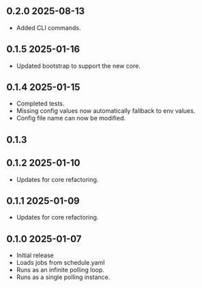 ## 0.2.0 2025-08-13
* Added CLI commands.

## 0.1.5 2025-01-16
* Updated bootstrap to support the new core.

## 0.1.4 2025-01-15
* Completed tests.
* Missing config values now automatically fallback to env values.
* Config file name can now be modified.

## 0.1.3
## 0.1.2 2025-01-10
* Updates for core refactoring.

## 0.1.1 2025-01-09
* Updates for core refactoring. 

## 0.1.0 2025-01-07
* Initial release
* Loads jobs from schedule.yaml
* Runs as an infinite polling loop.
* Runs as a single polling instance.
